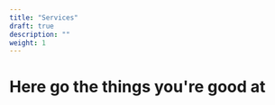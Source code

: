 ```yaml
---
title: "Services"
draft: true
description: ""
weight: 1
---
```


# Here go the things you're good at